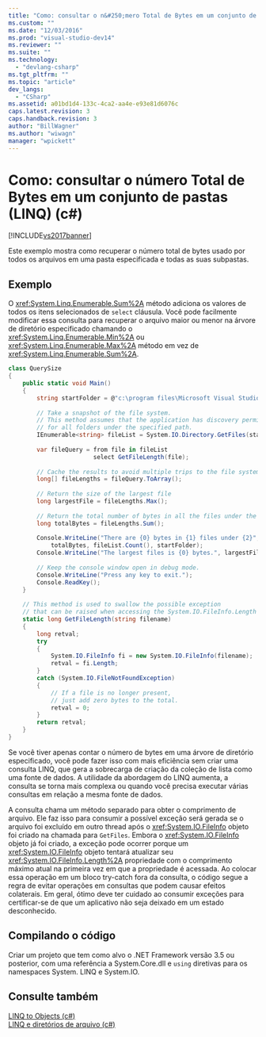 ```yaml
---
title: "Como: consultar o n&#250;mero Total de Bytes em um conjunto de pastas (LINQ) (c#) | Microsoft Docs"
ms.custom: ""
ms.date: "12/03/2016"
ms.prod: "visual-studio-dev14"
ms.reviewer: ""
ms.suite: ""
ms.technology: 
  - "devlang-csharp"
ms.tgt_pltfrm: ""
ms.topic: "article"
dev_langs: 
  - "CSharp"
ms.assetid: a01bd1d4-133c-4ca2-aa4e-e93e81d6076c
caps.latest.revision: 3
caps.handback.revision: 3
author: "BillWagner"
ms.author: "wiwagn"
manager: "wpickett"
---
```

# Como: consultar o n&#250;mero Total de Bytes em um conjunto de pastas (LINQ) (c#)
[!INCLUDE[vs2017banner](../../../../csharp/includes/vs2017banner.md)]

Este exemplo mostra como recuperar o número total de bytes usado por todos os arquivos em uma pasta especificada e todas as suas subpastas.  
  
## Exemplo  
 O <xref:System.Linq.Enumerable.Sum%2A> método adiciona os valores de todos os itens selecionados de `select` cláusula. Você pode facilmente modificar essa consulta para recuperar o arquivo maior ou menor na árvore de diretório especificado chamando o <xref:System.Linq.Enumerable.Min%2A> ou <xref:System.Linq.Enumerable.Max%2A> método em vez de <xref:System.Linq.Enumerable.Sum%2A>.  
  
```c#  
class QuerySize  
{  
    public static void Main()  
    {  
        string startFolder = @"c:\program files\Microsoft Visual Studio 9.0\VC#";  
  
        // Take a snapshot of the file system.  
        // This method assumes that the application has discovery permissions  
        // for all folders under the specified path.  
        IEnumerable<string> fileList = System.IO.Directory.GetFiles(startFolder, "*.*", System.IO.SearchOption.AllDirectories);  
  
        var fileQuery = from file in fileList  
                        select GetFileLength(file);  
  
        // Cache the results to avoid multiple trips to the file system.  
        long[] fileLengths = fileQuery.ToArray();  
  
        // Return the size of the largest file  
        long largestFile = fileLengths.Max();  
  
        // Return the total number of bytes in all the files under the specified folder.  
        long totalBytes = fileLengths.Sum();  
  
        Console.WriteLine("There are {0} bytes in {1} files under {2}",  
            totalBytes, fileList.Count(), startFolder);  
        Console.WriteLine("The largest files is {0} bytes.", largestFile);  
  
        // Keep the console window open in debug mode.  
        Console.WriteLine("Press any key to exit.");  
        Console.ReadKey();  
    }  
  
    // This method is used to swallow the possible exception  
    // that can be raised when accessing the System.IO.FileInfo.Length property.  
    static long GetFileLength(string filename)  
    {  
        long retval;  
        try  
        {  
            System.IO.FileInfo fi = new System.IO.FileInfo(filename);  
            retval = fi.Length;  
        }  
        catch (System.IO.FileNotFoundException)  
        {  
            // If a file is no longer present,  
            // just add zero bytes to the total.  
            retval = 0;  
        }  
        return retval;  
    }  
}  
```  
  
 Se você tiver apenas contar o número de bytes em uma árvore de diretório especificado, você pode fazer isso com mais eficiência sem criar uma consulta LINQ, que gera a sobrecarga de criação da coleção de lista como uma fonte de dados. A utilidade da abordagem do LINQ aumenta, a consulta se torna mais complexa ou quando você precisa executar várias consultas em relação a mesma fonte de dados.  
  
 A consulta chama um método separado para obter o comprimento de arquivo. Ele faz isso para consumir a possível exceção será gerada se o arquivo foi excluído em outro thread após o <xref:System.IO.FileInfo> objeto foi criado na chamada para `GetFiles`. Embora o <xref:System.IO.FileInfo> objeto já foi criado, a exceção pode ocorrer porque um <xref:System.IO.FileInfo> objeto tentará atualizar seu <xref:System.IO.FileInfo.Length%2A> propriedade com o comprimento máximo atual na primeira vez em que a propriedade é acessada. Ao colocar essa operação em um bloco try\-catch fora da consulta, o código segue a regra de evitar operações em consultas que podem causar efeitos colaterais. Em geral, ótimo deve ter cuidado ao consumir exceções para certificar\-se de que um aplicativo não seja deixado em um estado desconhecido.  
  
## Compilando o código  
 Criar um projeto que tem como alvo o .NET Framework versão 3.5 ou posterior, com uma referência a System.Core.dll e `using` diretivas para os namespaces System. LINQ e System.IO.  
  
## Consulte também  
 [LINQ to Objects \(c\#\)](../../../../visual-basic/programming-guide/concepts/linq/linq-to-objects.md)   
 [LINQ e diretórios de arquivo \(c\#\)](../../../../csharp/programming-guide/concepts/linq/linq-and-file-directories.md)